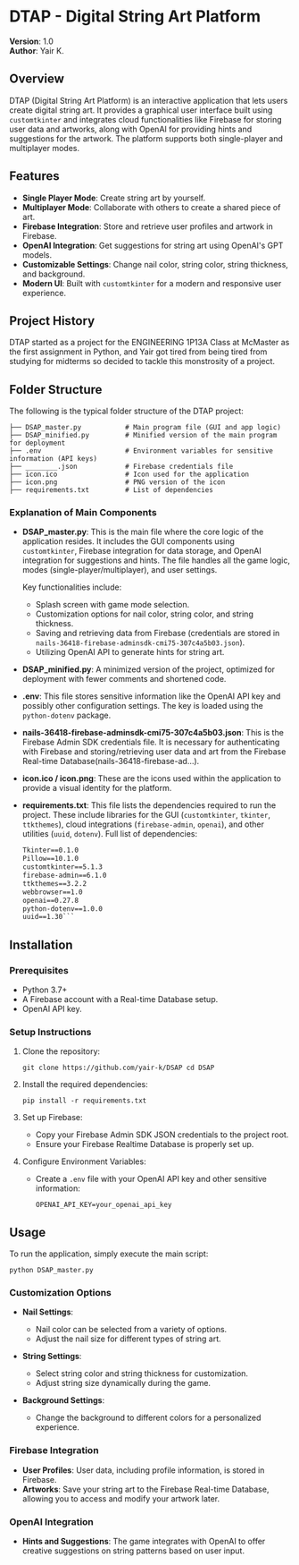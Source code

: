
# DTAP - Digital String Art Platform

**Version**: 1.0  
**Author**: Yair K.

## Overview

DTAP (Digital String Art Platform) is an interactive application that lets users create digital string art. It provides a graphical user interface built using `customtkinter` and integrates cloud functionalities like Firebase for storing user data and artworks, along with OpenAI for providing hints and suggestions for the artwork. The platform supports both single-player and multiplayer modes.

## Features

-   **Single Player Mode**: Create string art by yourself.
-   **Multiplayer Mode**: Collaborate with others to create a shared piece of art.
-   **Firebase Integration**: Store and retrieve user profiles and artwork in Firebase.
-   **OpenAI Integration**: Get suggestions for string art using OpenAI's GPT models.
-   **Customizable Settings**: Change nail color, string color, string thickness, and background.
-   **Modern UI**: Built with `customtkinter` for a modern and responsive user experience.

## Project History

DTAP started as a project for the ENGINEERING 1P13A Class at McMaster as the first assignment in Python, and Yair got tired from being tired from studying for midterms so decided to tackle this monstrosity of a project.

## Folder Structure

The following is the typical folder structure of the DTAP project:

```
├── DSAP_master.py           # Main program file (GUI and app logic)
├── DSAP_minified.py         # Minified version of the main program for deployment
├── .env                     # Environment variables for sensitive information (API keys)
├── ________.json  			 # Firebase credentials file
├── icon.ico                 # Icon used for the application
├── icon.png                 # PNG version of the icon
├── requirements.txt         # List of dependencies
```

### Explanation of Main Components

-   **DSAP_master.py**: This is the main file where the core logic of the application resides. It includes the GUI components using `customtkinter`, Firebase integration for data storage, and OpenAI integration for suggestions and hints. The file handles all the game logic, modes (single-player/multiplayer), and user settings.
    
    Key functionalities include:
    
    -   Splash screen with game mode selection.
    -   Customization options for nail color, string color, and string thickness.
    -   Saving and retrieving data from Firebase (credentials are stored in `nails-36418-firebase-adminsdk-cmi75-307c4a5b03.json`).
    -   Utilizing OpenAI API to generate hints for string art.
-   **DSAP_minified.py**: A minimized version of the project, optimized for deployment with fewer comments and shortened code.
    
-   **.env**: This file stores sensitive information like the OpenAI API key and possibly other configuration settings. The key is loaded using the `python-dotenv` package.
    
-   **nails-36418-firebase-adminsdk-cmi75-307c4a5b03.json**: This is the Firebase Admin SDK credentials file. It is necessary for authenticating with Firebase and storing/retrieving user data and art from the Firebase Real-time Database​(nails-36418-firebase-ad…).
    
-   **icon.ico / icon.png**: These are the icons used within the application to provide a visual identity for the platform.
    
-   **requirements.txt**: This file lists the dependencies required to run the project. These include libraries for the GUI (`customtkinter`, `tkinter`, `ttkthemes`), cloud integrations (`firebase-admin`, `openai`), and other utilities (`uuid`, `dotenv`). Full list of dependencies:
    
    
    ```turtle==0.0.1
    Tkinter==0.1.0
    Pillow==10.1.0
    customtkinter==5.1.3
    firebase-admin==6.1.0
    ttkthemes==3.2.2
    webbrowser==1.0
    openai==0.27.8
    python-dotenv==1.0.0
    uuid==1.30``` 
## Installation

### Prerequisites

-   Python 3.7+
-   A Firebase account with a Real-time Database setup.
-   OpenAI API key.

### Setup Instructions

1.  Clone the repository:
   
    `git clone https://github.com/yair-k/DSAP
    cd DSAP` 
    
2.  Install the required dependencies:
   
    `pip install -r requirements.txt` 
    
3.  Set up Firebase:
    
    -   Copy your Firebase Admin SDK JSON credentials to the project root.
    -   Ensure your Firebase Realtime Database is properly set up.
4.  Configure Environment Variables:
    
    -   Create a `.env` file with your OpenAI API key and other sensitive information:
        
        `OPENAI_API_KEY=your_openai_api_key` 
        

## Usage

To run the application, simply execute the main script:

`python DSAP_master.py` 

### Customization Options

-   **Nail Settings**:
    
    -   Nail color can be selected from a variety of options.
    -   Adjust the nail size for different types of string art.
-   **String Settings**:
    
    -   Select string color and string thickness for customization.
    -   Adjust string size dynamically during the game.
-   **Background Settings**:
    
    -   Change the background to different colors for a personalized experience.

### Firebase Integration

-   **User Profiles**: User data, including profile information, is stored in Firebase.
-   **Artworks**: Save your string art to the Firebase Real-time Database, allowing you to access and modify your artwork later.

### OpenAI Integration

-   **Hints and Suggestions**: The game integrates with OpenAI to offer creative suggestions on string patterns based on user input.
